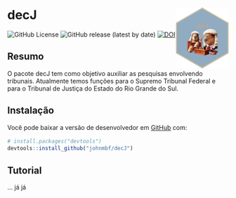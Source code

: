 
<!-- README.md is generated from README.Rmd. Please edit that file -->

# decJ <img src="man/figures/logo.png" align="right" height="139" alt="" />

<!-- badges: start -->

![GitHub License](https://img.shields.io/github/license/johnmbf/decJ)
![GitHub release (latest by
date)](https://img.shields.io/github/v/release/johnmbf/decJ)
[![DOI](https://zenodo.org/badge/654781778.svg)](https://zenodo.org/doi/10.5281/zenodo.10910046)
<!-- badges: end -->

## Resumo

O pacote decJ tem como objetivo auxiliar as pesquisas envolvendo
tribunais. Atualmente temos funções para o Supremo Tribunal Federal e
para o Tribunal de Justiça do Estado do Rio Grande do Sul.

## Instalação

Você pode baixar a versão de desenvolvedor em
[GitHub](https://github.com/johnmbf/decJ) com:

``` r
# install.packages("devtools")
devtools::install_github("johnmbf/decJ")
```

## Tutorial

… já já
